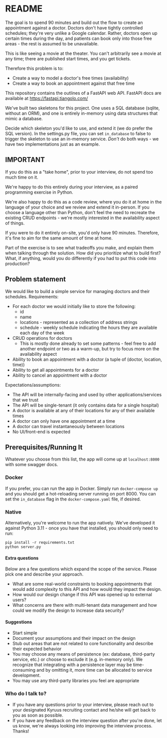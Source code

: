 # README #

The goal is to spend 90 minutes and build out the flow to create an appointment against a doctor. Doctors don't have tightly controlled schedules; they're very unlike a Google calendar. Rather, doctors open up certain times during the day, and patients can book only into those free areas - the rest is assumed to be unavailable.

This is like seeing a movie at the theater. You can't arbitrarily see a movie at any time; there are published start times, and you get tickets.

Therefore this problem is to:

* Create a way to model a doctor's free times (availability)
* Create a way to book an appointment against that free time

This repository contains the outlines of a FastAPI web API. FastAPI docs are available at https://fastapi.tiangolo.com/

We've built two skeletons for this project. One uses a SQL database (sqlite, without an ORM),
and one is entirely in-memory using data structures that mimic a database.

Decide which skeleton you'd like to use, and extend it (we do prefer the SQL version). In the settings.py file, you can set `in_database` to false to trigger
the skeleton to use an in-memory service. *Don't* do both ways - we have two implementations just as an example.

## IMPORTANT

If you do this as a "take home", prior to your interview, do not spend too much time on it.

We're happy to do this entirely during your interview, as a paired programming exercise in Python.

We're also happy to do this as a code review, where you do it at home in the language of your choice and we review and extend it in-person. If you choose a language
other than Python, don't feel the need to recreate the existing CRUD endpoints - we're mostly interested in the availability aspect of things.

If you were to do it entirely on-site, you'd only have 90 minutes. Therefore, it's fine to aim for the same amount of time at home.

Part of the exercise is to see what tradeoffs you make, and explain them when talking through the solution. How did you prioritize what to build first? What, if anything, would you do differently if you had to put this code into production?

## Problem statement

We would like to build a simple service for managing doctors and their schedules.
Requirements:

* For each doctor we would initially like to store the following:
    * id
	* name
	* locations - represented as a collection of address strings
	* schedule - weekly schedule indicating the hours they are available each day of the week
* CRUD operations for doctors
	* This is mostly done already to set some patterns - feel free to add another endpoint or two as a warm-up, but try to focus more on the availability aspect
* Ability to book an appointment with a doctor (a tuple of (doctor, location, time))
* Ability to get all appointments for a doctor
* Ability to cancel an appointment with a doctor

Expectations/assumptions:

* The API will be internally-facing and used by other applications/services that we trust
* The API will be single-tenant (it only contains data for a single hospital)
* A doctor is available at any of their locations for any of their available times
* A doctor can only have one appointment at a time
* A doctor can travel instantaneously between locations
* No UI/front-end is expected

## Prerequisites/Running It

Whatever you choose from this list, the app will come up at `localhost:8000` with some swagger docs.

### Docker

If you prefer, you can run the app in Docker. Simply run `docker-compose up` and you should get a hot-reloading server running on port 8000. You can set the
`in_database` flag in the `docker-compose.yaml` file, if desired.

### Native

Alternatively, you're welcome to run the app natively. We've developed it against Python 3.11 - once you have that installed, you should only need to run:
```
pip install -r requirements.txt
python server.py
```

#### Extra questions ####

Below are a few questions which expand the scope of the service. Please pick one and describe your approach.

* What are some real-world constraints to booking appointments that would add complexity to this API and how would they impact the design.
* How would our design change if this API was opened up to external users?
* What concerns are there with multi-tenant data management and how could we modify the design to increase data security?

#### Suggestions ####

* Start simple
* Document your assumptions and their impact on the design
* Stub out areas that are not related to core functionality and describe their expected behavior
* You may choose any means of persistence (ex: database, third-party service, etc.) or choose to exclude it (e.g. in-memory only). We recognize that integrating with a persistence layer may be time-consuming and by omitting it, more time can be allocated to service development.
* You may use any third-party libraries you feel are appropriate

### Who do I talk to? ###
* If you have any questions prior to your interview, please reach out to your designated Kyruus recruiting contact and he/she will get back to you as soon as possible.
* If you have any feedback on the interview question after you're done, let us know, we're always looking into improving the interview process. Thanks!
